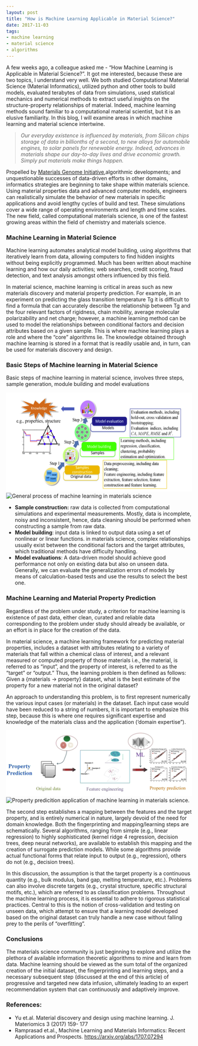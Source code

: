 ```yaml
---
layout: post
title: "How is Machine Learning Applicable in Material Science?"
date: 2017-11-03
tags:
- machine learning
- material science
- algorithms 
---
```


A few weeks ago, a colleague asked me - “How Machine Learning is Applicable in Material Science?”. It got me interested, because these are two topics, I understand very well. We both studied Computational Material Science (Material Informatics), utilized python and other tools to build models, evaluated terabytes of data from simulations, used statistical mechanics and numerical methods to extract useful insights on the structure-property relationships of material. Indeed, machine learning methods sound familiar to a computational material scientist, but it is an elusive familiarity.  In this blog, I will examine areas in which machine learning and material science intertwine.
> *Our everyday existence is influenced by materials, from Silicon chips storage of data in billionths of a second, to new alloys for automobile engines, to solar panels for renewable energy. Indeed, advances in materials shape our day-to-day lives and drive economic growth. Simply put materials make things happen.*

Propelled by [Materials Genome Initiative](https://www.mgi.gov/),algorithmic developments; and unquestionable successes of data-driven efforts in other domains, informatics strategies are beginning to take shape within materials science. Using material properties data and advanced computer models, engineers can realistically simulate the behavior of new materials in specific applications and avoid lengthy cycles of build and test.  These simulations cover a wide range of operating environments and length and time scales. The new field, called computational materials science, is one of the fastest growing areas within the field of chemistry and materials science.

### Machine Learning in Material Science
Machine learning automates analytical model building, using algorithms that iteratively learn from data, allowing computers to find hidden insights without being explicitly programmed. Much has been written about machine learning and how our daily activities; web searches, credit scoring, fraud detection, and text analysis amongst others influenced by this field.

 In material science, machine learning is critical in areas such as new materials discovery and material property prediction. For example, in an experiment on predicting the glass transition temperature Tg it is difficult to find a formula that can accurately describe the relationship between Tg and the four relevant factors of rigidness, chain mobility, average molecular polarizability and net charge; however, a machine learning method can be used to model the relationships between conditional factors and decision attributes based on a given sample. This is where machine learning plays a role and where the “core” algorithms lie. The knowledge obtained through machine learning is stored in a format that is readily usable and, in turn, can be used for materials discovery and design. 

### Basic Steps of Machine learning in Material Science
Basic steps of machine learning in material science, involves three steps, sample generation, module building and model evaluations

![general process of machine learning in materials science ](/images/ml-process.png)
![General process of machine learning in materials science](https://github.com/Jean-njoroge/jean-njoroge.github.io/tree/master/)

* **Sample construction:** raw data is collected from computational simulations and experimental measurements. Mostly, data is incomplete, noisy and inconsistent, hence, data cleaning should be performed when constructing a sample from raw data. 
* **Model building**: input data is linked to output data using a set of nonlinear or linear functions. in materials science, complex relationships usually exist between the conditional factors and the target attributes, which traditional methods have difficulty handling. 
* **Model evaluations**: A data-driven model should achieve good performance not only on existing data but also on unseen data. Generally, we can evaluate the generalization errors of models by means of calculation-based tests and use the results to select the best one. 

### Machine Learning and Material Property Prediction
Regardless of the problem under study, a criterion for machine learning is existence of past data, either clean, curated and reliable data corresponding to the problem under study should already be available, or an effort is in place for the creation of the data.

In material science, a machine learning framework for predicting material properties, includes a dataset with attributes relating to a variety of materials that fall within a  chemical class of interest, and a relevant measured or computed property of those materials i.e., the material, is referred to as “input”, and the property of interest, is referred to as the “target” or “output.”  Thus, the learning problem is then defined as follows: 
Given a {materials → property} dataset, what is the best estimate of the property for a new material not in the original dataset?

An approach to understanding this problem, is to first represent numerically the various input cases (or materials) in the dataset. Each input case would have been reduced to a string of numbers, it is important to emphasize this step, because this is where one requires significant expertise and knowledge of the materials class and the application (‘domain expertise”).

![GitHub Logo](/images/property-prediction.png)
![Property predicition application of machine learning in materials science.](https://github.com/Jean-njoroge/jean-njoroge.github.io/tree/master/)

The second step establishes a mapping between the features and the target property, and is entirely numerical in nature, largely devoid of the need for domain knowledge. Both the fingerprinting and mapping/learning steps are schematically.
Several algorithms, ranging from simple (e.g., linear regression) to highly sophisticated (kernel ridge 4 regression, decision trees, deep neural networks), are available to establish this mapping and the creation of surrogate prediction models. While some algorithms provide actual functional forms that relate input to output (e.g., regression), others do not (e.g., decision trees). 

In this discussion, the assumption is that the target property is a continuous quantity (e.g., bulk modulus, band gap, melting temperature, etc.). Problems can also involve discrete targets (e.g., crystal structure, specific structural motifs, etc.), which are referred to as classification problems.  Throughout the machine learning process, it is essential to adhere to rigorous statistical practices. Central to this is the notion of cross-validation and testing on unseen data, which attempt to ensure that a learning model developed based on the original dataset can truly handle a new case without falling prey to the perils of “overfitting”.

### Conclusions

The materials science community is just beginning to explore and utilize the plethora of available information theoretic algorithms to mine and learn from data. Machine learning should be viewed as the sum total of the organized creation of the initial dataset, the fingerprinting and learning steps, and a necessary subsequent step (discussed at the end of this article) of progressive and targeted new data infusion, ultimately leading to an expert recommendation system that can continuously and adaptively improve.

### References:

*	Yu et.al. Material discovery and design using machine learning. J. Materiomics 3 (2017) 159- 177
*	Ramprasad et.al., Machine Learning and Materials Informatics: Recent Applications and Prospects. https://arxiv.org/abs/1707.07294

